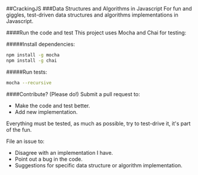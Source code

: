 ##CrackingJS
###Data Structures and Algorithms in Javascript
For fun and giggles, test-driven data structures and algorithms implementations in Javascript.

####Run the code and test
This project uses Mocha and Chai for testing:

#####Install dependencies:

```bash
npm install -g mocha
npm install -g chai

```

#####Run tests:

```bash
mocha --recursive
```
####Contribute? (Please do!)
Submit a pull request to:

- Make the code and test better.
- Add new implementation.

Everything must be tested, as much as possible, try to test-drive it, it's part of the fun.

File an issue to:

- Disagree with an implementation I have.
- Point out a bug in the code.
- Suggestions for specific data structure or algorithm implementation.
